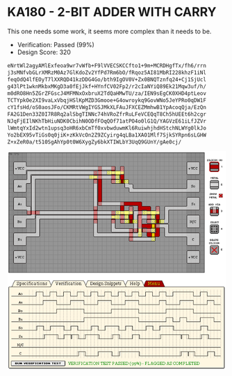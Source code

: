 # KA180 - 2-BIT ADDER WITH CARRY

This one needs some work, it seems more complex than it needs to be.

- Verification: Passed (99%)
- Design Score: 320

```
eNrtWl2agyAMlExfeoa9wr7vWfb+F9lVVECSKCCfto1+9m+MCRDHgfTx/fh6/rrn
j3sMNfvbGLrXMRzM0Az7GlKdoZv2YfPd7Rm6bO/fRqoz5AI81MbRI228khzF1iNl
feqOdQ4lfEOyT7lXXRQD41kzDDG4Go/bth9IgOV0V+Zx0BNQTznfq24+Cj1SjUcl
g43lPt1wknMkbxMKgD3a0fEjJkf+HYnfCV02Fp2/r2cIaNYiQ89Ek21Mqw3uf/h/
m0dRO8Hn5ZGrZFGscJ4MFMNxOxbruX2TdQaHMwTU/za/IEN9sEgCK0XHD4ptLeov
TCTYpkOe2XI9vaLxVbqjHSlKpMZD3Gmooe+G4owroykq9GovWNo5JeYPRo0qDW1F
cY1fsHd/oS0aosJFo/CKMRtVWgIYGSJMkXLFAuJFXCEZMmhwB1YpAcoqQja/EzQn
FA2G1Den33Z0I7R8Rq2alSbgTINNc74hVRoZfrRuLFeVCEQqT8Ch5hUEEt6h2cgr
NJqFjEIlNKhTbHiuNDK0CbihN0ODfFOqQOf71atPO4o0lG1Q/YAGVzE61iLfJZVr
lWmtqYxId2wtn1upsq3oHR6xbCmTf0xvbwduwmKl6RuiwhjhdHStchNLWYg0lkJo
Yo2bEX95vTiGs0q0jiK+zKkVcOn2Z9ZCyirg4qLBa1XAO1Mlf7SjkSYRpn6sLGHW
Z+xZeR0a/t510SgAhYp0t0W6XygZy6bkXTIWLbY3UqQ9GUnY/gAe0cj/
```

![10 KA180 2-BIT ADDER WITH CARRY](./assets/10.png)
